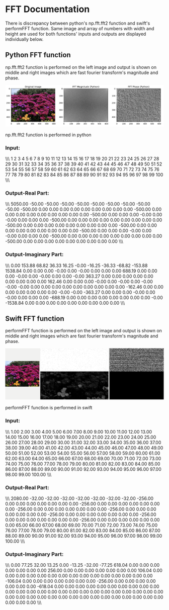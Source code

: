 # FFT Documentation
There is discrepancy between python's np.fft.fft2 function and swift's performFFT function. Same image and array of numbers with width and height are used for both functions' inputs and outputs are displayed individually below. 

## Python FFT function
np.fft.fft2 function is performed on the left image and output is shown on middle and right images which are fast fourier transform's magnitude and phase.

![Python output](outputs/python_output.png)

np.fft.fft2 function is performed in python

### Input:
\\\\\\
   1    2    3    4    5    6    7    8    9   10
  11   12   13   14   15   16   17   18   19   20
  21   22   23   24   25   26   27   28   29   30
  31   32   33   34   35   36   37   38   39   40
  41   42   43   44   45   46   47   48   49   50
  51   52   53   54   55   56   57   58   59   60
  61   62   63   64   65   66   67   68   69   70
  71   72   73   74   75   76   77   78   79   80
  81   82   83   84   85   86   87   88   89   90
  91   92   93   94   95   96   97   98   99  100
\\\\\\

### Output-Real Part:
\\\\\\
  5050.00    -50.00    -50.00    -50.00    -50.00    -50.00    -50.00    -50.00    -50.00    -50.00
  -500.00      0.00      0.00      0.00      0.00      0.00      0.00      0.00      0.00      0.00
  -500.00      0.00      0.00      0.00      0.00      0.00      0.00      0.00      0.00      0.00
  -500.00      0.00      0.00      0.00     -0.00      0.00     -0.00      0.00      0.00      0.00
  -500.00      0.00      0.00      0.00      0.00      0.00      0.00      0.00      0.00      0.00
  -500.00      0.00      0.00      0.00      0.00      0.00      0.00      0.00      0.00      0.00
  -500.00      0.00      0.00      0.00      0.00      0.00      0.00      0.00      0.00      0.00
  -500.00      0.00      0.00      0.00     -0.00      0.00     -0.00      0.00      0.00      0.00
  -500.00      0.00      0.00      0.00      0.00      0.00      0.00      0.00      0.00      0.00
  -500.00      0.00      0.00      0.00      0.00      0.00      0.00      0.00      0.00      0.00
\\\\\\

### Output-Imaginary Part:
\\\\\\
     0.00    153.88     68.82     36.33     16.25     -0.00    -16.25    -36.33    -68.82   -153.88
  1538.84      0.00      0.00      0.00     -0.00      0.00     -0.00      0.00      0.00      0.00
   688.19      0.00      0.00      0.00     -0.00      0.00     -0.00      0.00      0.00     -0.00
   363.27      0.00      0.00      0.00      0.00      0.00      0.00      0.00      0.00      0.00
   162.46      0.00      0.00      0.00     -0.00      0.00     -0.00      0.00     -0.00     -0.00
    -0.00      0.00      0.00      0.00      0.00      0.00      0.00      0.00      0.00      0.00
  -162.46      0.00      0.00      0.00      0.00      0.00      0.00      0.00     -0.00     -0.00
  -363.27      0.00      0.00      0.00     -0.00      0.00     -0.00      0.00      0.00      0.00
  -688.19      0.00      0.00      0.00      0.00      0.00      0.00      0.00      0.00     -0.00
 -1538.84      0.00      0.00      0.00      0.00      0.00      0.00      0.00      0.00      0.00
\\\\\\

## Swift FFT function
performFFT function is performed on the left image and output is shown on middle and right images which are fast fourier transform's magnitude and phase.

![Swift output](outputs/Swift_output.png)

performFFT function is performed in swift

### Input:
\\\\\\
   1.00    2.00    3.00    4.00    5.00    6.00    7.00    8.00    9.00   10.00
  11.00   12.00   13.00   14.00   15.00   16.00   17.00   18.00   19.00   20.00
  21.00   22.00   23.00   24.00   25.00   26.00   27.00   28.00   29.00   30.00
  31.00   32.00   33.00   34.00   35.00   36.00   37.00   38.00   39.00   40.00
  41.00   42.00   43.00   44.00   45.00   46.00   47.00   48.00   49.00   50.00
  51.00   52.00   53.00   54.00   55.00   56.00   57.00   58.00   59.00   60.00
  61.00   62.00   63.00   64.00   65.00   66.00   67.00   68.00   69.00   70.00
  71.00   72.00   73.00   74.00   75.00   76.00   77.00   78.00   79.00   80.00
  81.00   82.00   83.00   84.00   85.00   86.00   87.00   88.00   89.00   90.00
  91.00   92.00   93.00   94.00   95.00   96.00   97.00   98.00   99.00  100.00
\\\\\\

### Output-Real Part:
\\\\\\
 2080.00   -32.00   -32.00   -32.00   -32.00   -32.00   -32.00   -32.00  -256.00     0.00
    0.00     0.00     0.00     0.00     0.00     0.00  -256.00     0.00     0.00     0.00
    0.00     0.00     0.00     0.00  -256.00     0.00     0.00     0.00     0.00     0.00
    0.00     0.00  -256.00     0.00     0.00     0.00     0.00     0.00     0.00     0.00
 -256.00     0.00     0.00     0.00     0.00     0.00     0.00     0.00  -256.00     0.00
    0.00     0.00     0.00     0.00     0.00     0.00  -256.00     0.00     0.00     0.00
    0.00     0.00     0.00     0.00    65.00    66.00    67.00    68.00    69.00    70.00
   71.00    72.00    73.00    74.00    75.00    76.00    77.00    78.00    79.00    80.00
   81.00    82.00    83.00    84.00    85.00    86.00    87.00    88.00    89.00    90.00
   91.00    92.00    93.00    94.00    95.00    96.00    97.00    98.00    99.00   100.00
\\\\\\

### Output-Imaginary Part:
\\\\\\
   0.00   77.25   32.00   13.25    0.00  -13.25  -32.00  -77.25  618.04    0.00
   0.00    0.00    0.00    0.00    0.00    0.00  256.00    0.00    0.00    0.00
   0.00    0.00    0.00    0.00  106.04    0.00    0.00    0.00    0.00    0.00
   0.00    0.00    0.00    0.00    0.00    0.00    0.00    0.00    0.00    0.00
-106.04    0.00    0.00    0.00    0.00    0.00    0.00    0.00 -256.00    0.00
   0.00    0.00    0.00    0.00    0.00    0.00 -618.04    0.00    0.00    0.00
   0.00    0.00    0.00    0.00    0.00    0.00    0.00    0.00    0.00    0.00
   0.00    0.00    0.00    0.00    0.00    0.00    0.00    0.00    0.00    0.00
   0.00    0.00    0.00    0.00    0.00    0.00    0.00    0.00    0.00    0.00
   0.00    0.00    0.00    0.00    0.00    0.00    0.00    0.00    0.00    0.00
\\\\\\





